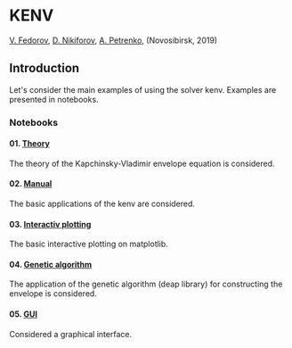 # KENV

<a href=mailto:fuodorov1998@gmail.com>V. Fedorov</a>, <a href=mailto:nikdanila@bk.ru>D. Nikiforov</a>, <a href=http://www.inp.nsk.su/~petrenko/>A. Petrenko</a>, (Novosibirsk, 2019)

## Introduction

Let's consider the main examples of using the solver kenv. Examples are presented in notebooks.

### Notebooks

####  01. [Theory]('01_theory.ipynb')
The theory of the Kapchinsky-Vladimir envelope equation is considered.
####  02. [Manual]('02_manual.ipynb')
The basic applications of the kenv are considered.
####  03. [Interactiv plotting]('03_interactiv.ipynb')
The basic interactive plotting on matplotlib.
####  04. [Genetic algorithm]('04_genetic.ipynb')
The application of the genetic algorithm (deap library) for constructing the envelope is considered.
####  05. [GUI]('05_GUI.ipynb')
Considered a graphical interface.